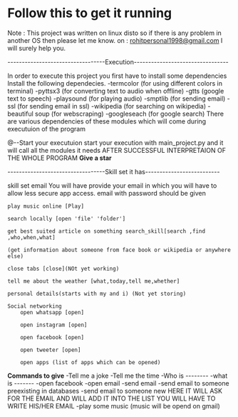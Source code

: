 <h1>Follow this to get it running </h1>

Note : This project was written on linux disto so if there is any problem in another OS then please let me know. on : rohitpersonal1998@gmail.com I will surely help you.

----------------------------------Execution---------------------------------

In order to execute this project you first have to install some dependencies
	Install the following dependecies.
		-termcolor (for using different colors in terminal)
		-pyttsx3 (for converting text to audio when offline)
		-gtts (google text to speech)
		-playsound (for playing audio)
		-smptlib (for sending email)
		-ssl (for sending email in ssl)
		-wikipedia (for searching on wikipedia)
		-beautiful soup (for webscraping)
		-googleseach (for google search)
	 There are various dependencies of these modules which will come during executuion of the program

@--Start your executuion
	start your execution with main_project.py and it will call all the modules it needs
	AFTER SUCCESSFUL INTERPRETAION OF THE WHOLE PROGRAM <b>Give a star</b>


----------------------------------Skill set it has--------------------------

skill set 
	email 
		You will have provide your email in which you will have to allow less secure app access.
		email with password should be given
	
	play music online [Play]
	
	search locally [open 'file' 'folder']
	
	get best suited article on something search_skill[search ,find ,who,when,what]

	(get information about someone from face book or wikipedia or anywhere else)
	
	close tabs [close](NOt yet working)
	
	tell me about the weather [what,today,tell me,whether]

	personal details(starts with my and i) (Not yet storing)

	Social networking
		open whatsapp [open]

		open instagram [open]

		open facebook [open]

		open tweeter [open]

		open apps (list of apps which can be opened)


<b>Commands to give</b>
	-Tell me a joke
	-Tell me the time
	-Who is --------
	-what is -------
	-open facebook
	-open email
	-send email
	-send email to someone preexisting in databases
	-send email to someone new
		HERE IT WILL ASK FOR THE EMAIL AND WILL ADD IT INTO THE LIST 
			YOU WILL HAVE TO WRITE HIS/HER EMAIL 
	-play some music (music will be opend on gmail)

